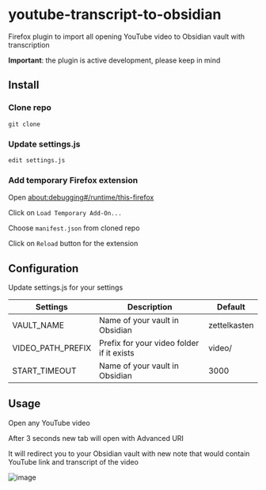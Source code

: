 # youtube-transcript-to-obsidian
Firefox plugin to import all opening YouTube video to Obsidian vault with transcription

**Important**: the plugin is active development, please keep in mind

## Install

### Clone repo

```git clone ```

### Update settings.js

```edit settings.js```

### Add temporary Firefox extension

Open [about:debugging#/runtime/this-firefox](about:debugging#/runtime/this-firefox)

Click on `Load Temporary Add-On...`

Choose `manifest.json` from cloned repo

Click on `Reload` button for the extension

## Configuration

Update settings.js for your settings

|Settings| Description                               | Default      |
|-|-------------------------------------------|--------------|
|VAULT_NAME| Name of your vault in Obsidian            | zettelkasten |
|VIDEO_PATH_PREFIX| Prefix for your video folder if it exists | video/       |
|START_TIMEOUT| Name of your vault in Obsidian            | 3000         |

## Usage

Open any YouTube video

After 3 seconds new tab will open with Advanced URI

It will redirect you to your Obsidian vault with new note that would contain YouTube link and transcript of the video

![image](https://github.com/alifanov/youtube-transcript-to-obsidian/assets/2394285/d986a346-6104-4c01-9075-04f2580364b5)
